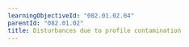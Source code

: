 ```yaml
---
learningObjectiveId: "082.01.02.04"
parentId: "082.01.02"
title: Disturbances due to profile contamination
---
```

